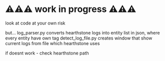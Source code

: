 # ⚠️⚠️⚠️ work in progress ⚠️⚠️⚠️

look at code at your own risk

but... 
log_parser.py converts hearthstone logs into entity list in json, where every entity have own tag
detect_log_file.py creates window that show current logs from file which hearthstone uses

if doesnt work - check hearthstone path
